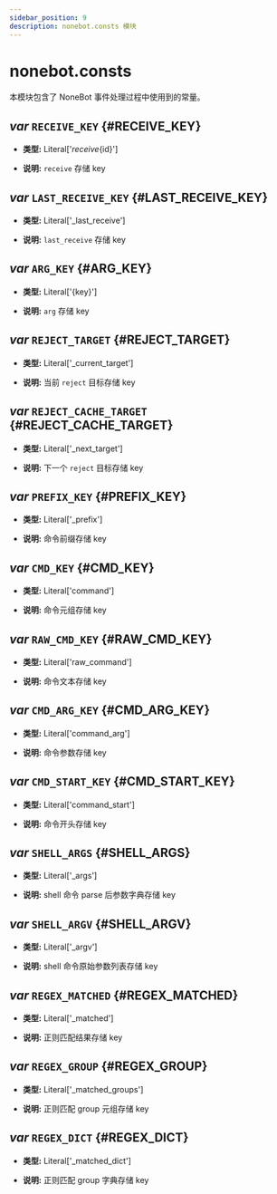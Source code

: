 ```yaml
---
sidebar_position: 9
description: nonebot.consts 模块
---
```


# nonebot.consts

本模块包含了 NoneBot 事件处理过程中使用到的常量。

## _var_ `RECEIVE_KEY` {#RECEIVE_KEY}

- **类型:** Literal['_receive_{id}']

- **说明:** `receive` 存储 key

## _var_ `LAST_RECEIVE_KEY` {#LAST_RECEIVE_KEY}

- **类型:** Literal['_last_receive']

- **说明:** `last_receive` 存储 key

## _var_ `ARG_KEY` {#ARG_KEY}

- **类型:** Literal['{key}']

- **说明:** `arg` 存储 key

## _var_ `REJECT_TARGET` {#REJECT_TARGET}

- **类型:** Literal['_current_target']

- **说明:** 当前 `reject` 目标存储 key

## _var_ `REJECT_CACHE_TARGET` {#REJECT_CACHE_TARGET}

- **类型:** Literal['_next_target']

- **说明:** 下一个 `reject` 目标存储 key

## _var_ `PREFIX_KEY` {#PREFIX_KEY}

- **类型:** Literal['_prefix']

- **说明:** 命令前缀存储 key

## _var_ `CMD_KEY` {#CMD_KEY}

- **类型:** Literal['command']

- **说明:** 命令元组存储 key

## _var_ `RAW_CMD_KEY` {#RAW_CMD_KEY}

- **类型:** Literal['raw_command']

- **说明:** 命令文本存储 key

## _var_ `CMD_ARG_KEY` {#CMD_ARG_KEY}

- **类型:** Literal['command_arg']

- **说明:** 命令参数存储 key

## _var_ `CMD_START_KEY` {#CMD_START_KEY}

- **类型:** Literal['command_start']

- **说明:** 命令开头存储 key

## _var_ `SHELL_ARGS` {#SHELL_ARGS}

- **类型:** Literal['_args']

- **说明:** shell 命令 parse 后参数字典存储 key

## _var_ `SHELL_ARGV` {#SHELL_ARGV}

- **类型:** Literal['_argv']

- **说明:** shell 命令原始参数列表存储 key

## _var_ `REGEX_MATCHED` {#REGEX_MATCHED}

- **类型:** Literal['_matched']

- **说明:** 正则匹配结果存储 key

## _var_ `REGEX_GROUP` {#REGEX_GROUP}

- **类型:** Literal['_matched_groups']

- **说明:** 正则匹配 group 元组存储 key

## _var_ `REGEX_DICT` {#REGEX_DICT}

- **类型:** Literal['_matched_dict']

- **说明:** 正则匹配 group 字典存储 key

